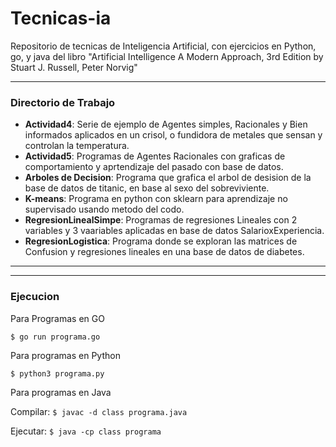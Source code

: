 # Tecnicas-ia

Repositorio de tecnicas de Inteligencia Artificial, con ejercicios en Python, go, y java del libro "Artificial Intelligence A Modern Approach, 3rd Edition by Stuart J. Russell, Peter Norvig"

---

### Directorio de Trabajo

* **Actividad4**: Serie de ejemplo de Agentes simples, Racionales y Bien informados aplicados en un crisol, o fundidora de metales que sensan y controlan la temperatura.
* **Actividad5**: Programas de Agentes Racionales con graficas de comportamiento y aprtendizaje del pasado con base de datos.
* **Arboles de Decision**: Programa que grafica el arbol de desision de la base de datos de titanic, en base al sexo del sobreviviente.
* **K-means**: Programa en python con sklearn para aprendizaje no supervisado usando metodo del codo.
* **RegresionLinealSimpe**: Programas de regresiones Lineales con 2 variables y 3 vaariables aplicadas en base de datos SalarioxExperiencia.
* **RegresionLogistica**: Programa donde se exploran las matrices de Confusion y regresiones lineales en una base de datos de diabetes.

---



---

### Ejecucion

Para Programas en GO

`$ go run programa.go`

Para programas en Python

`$ python3 programa.py`

Para programas en Java

Compilar: `$ javac -d class programa.java`

Ejecutar: `$ java -cp class programa`
